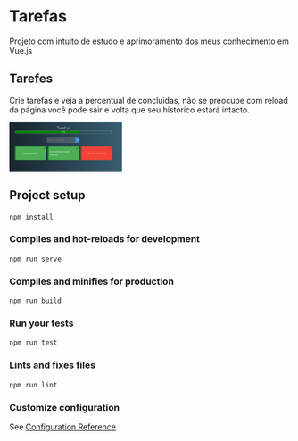 # Tarefas

Projeto com intuito de estudo e aprimoramento dos meus conhecimento em Vue.js

## Tarefes 

Crie tarefas e veja a percentual de concluidas, não se preocupe com reload da página você pode sair e volta que seu historico estará intacto.

<img align="center" width="40%" src="https://github.com/WillTbn/Tarefas/blob/master/public/2021-07-23_18-40.png" alt="Jorge Nunes stats" />

## Project setup
```
npm install
```

### Compiles and hot-reloads for development
```
npm run serve
```

### Compiles and minifies for production
```
npm run build
```

### Run your tests
```
npm run test
```

### Lints and fixes files
```
npm run lint
```

### Customize configuration
See [Configuration Reference](https://cli.vuejs.org/config/).
